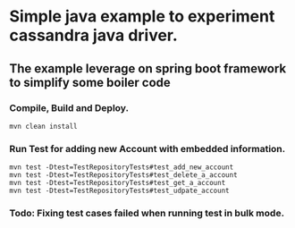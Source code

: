 # Simple java example to experiment cassandra java driver.
## The example leverage on spring boot framework to simplify some boiler code

### Compile, Build and Deploy.

`mvn clean install`

### Run Test for adding new Account with embedded information.

```
mvn test -Dtest=TestRepositoryTests#test_add_new_account
mvn test -Dtest=TestRepositoryTests#test_delete_a_account
mvn test -Dtest=TestRepositoryTests#test_get_a_account
mvn test -Dtest=TestRepositoryTests#test_udpate_account

```

### Todo: Fixing test cases failed when running test in bulk mode.
